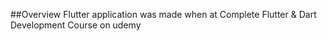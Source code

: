 ##Overview
Flutter application was made when at Complete Flutter & Dart Development Course on udemy
